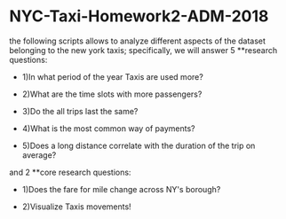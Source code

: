 # NYC-Taxi-Homework2-ADM-2018
the following scripts allows to analyze different aspects of the dataset belonging to the new york taxis; specifically, we will answer 5 **research questions:

* 1)In what period of the year Taxis are used more?

* 2)What are the time slots with more passengers?

* 3)Do the all trips last the same?

* 4)What is the most common way of payments?

* 5)Does a long distance correlate with the duration of the trip on average?

and 2 **core research questions:

* 1)Does the fare for mile change across NY's borough?

* 2)Visualize Taxis movements!


